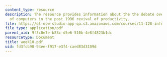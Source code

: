 ```yaml
---
content_type: resource
description: The resource provides information about the the debate over the role
  of computers in the post 1996 revival of productivity.
file: https://ol-ocw-studio-app-qa.s3.amazonaws.com/courses/11-128-information-technology-and-the-labor-market-spring-2005/fd3fcb9094eef917e3f4caed83d3109d_week10.pdf
file_type: application/pdf
parent_uid: 9f3c0e7e-b83c-d5e6-510b-4e8f4823b1dc
resourcetype: Document
title: week10.pdf
uid: fd3fcb90-94ee-f917-e3f4-caed83d3109d
---
```


